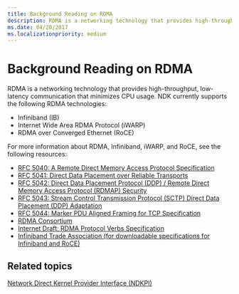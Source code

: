 ```yaml
---
title: Background Reading on RDMA
description: RDMA is a networking technology that provides high-throughput, low-latency communication that minimizes CPU usage.
ms.date: 04/20/2017
ms.localizationpriority: medium
---
```


# Background Reading on RDMA


RDMA is a networking technology that provides high-throughput, low-latency communication that minimizes CPU usage. NDK currently supports the following RDMA technologies:

-   Infiniband (IB)
-   Internet Wide Area RDMA Protocol (iWARP)
-   RDMA over Converged Ethernet (RoCE)

For more information about RDMA, Infiniband, iWARP, and RoCE, see the following resources:

-   [RFC 5040: A Remote Direct Memory Access Protocol Specification](https://tools.ietf.org/html/rfc5040)
-   [RFC 5041: Direct Data Placement over Reliable Transports](https://tools.ietf.org/html/rfc5041)
-   [RFC 5042: Direct Data Placement Protocol (DDP) / Remote Direct Memory Access Protocol (RDMAP) Security](https://tools.ietf.org/html/rfc5042)
-   [RFC 5043: Stream Control Transmission Protocol (SCTP) Direct Data Placement (DDP) Adaptation](https://tools.ietf.org/html/rfc5043)
-   [RFC 5044: Marker PDU Aligned Framing for TCP Specification](https://tools.ietf.org/html/rfc5044)
-   [RDMA Consortium](http://www.rdmaconsortium.org/)
-   [Internet Draft: RDMA Protocol Verbs Specification](https://tools.ietf.org/html/draft-hilland-rddp-verbs-00)
-   [Infiniband Trade Association (for downloadable specifications for Infiniband and RoCE)](https://www.infinibandta.org/)

## Related topics


[Network Direct Kernel Provider Interface (NDKPI)](./overview-of-network-direct-kernel-provider-interface--ndkpi-.md)

 

